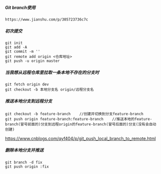 ##### Git branch使用

```
https://www.jianshu.com/p/305723736c7c
```



##### 初次提交

```
git init
git add -A
git commit -m ''
git remote add origin <仓库地址>
git push -u origin master
```



##### 当我想从远程仓库里拉取一条本地不存在的分支时

```
git fetch origin dev
git checkout -b 本地分支名 origin/远程分支名
```



##### 推送本地分支到远程分支

```
git checkout -b feature-branch    //创建并切换到分支feature-branch  
git push origin feature-branch:feature-branch    //推送本地的feature-branch(冒号前面的)分支到远程origin的feature-branch(冒号后面的)分支(没有会自动创建)
```

https://www.cnblogs.com/qyf404/p/git_push_local_branch_to_remote.html



##### 删除本地分支并推送

```
git branch -d fix
git push origin :fix
```

